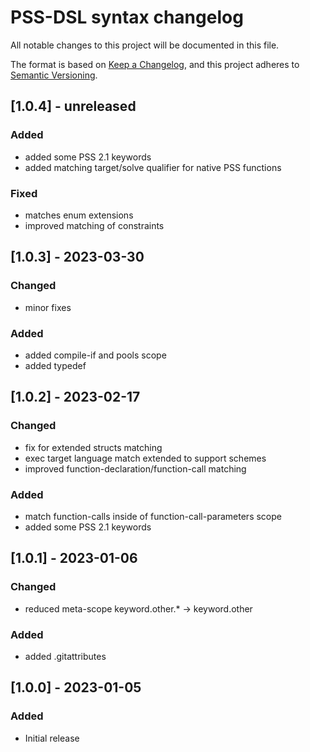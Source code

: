# PSS-DSL syntax changelog
All notable changes to this project will be documented in this file.

The format is based on [Keep a Changelog](https://keepachangelog.com/en/1.0.0/),
and this project adheres to [Semantic Versioning](https://semver.org/spec/v2.0.0.html).

## [1.0.4] - unreleased

### Added
- added some PSS 2.1 keywords
- added matching target/solve qualifier for native PSS functions

### Fixed
- matches enum extensions
- improved matching of constraints

## [1.0.3] - 2023-03-30

### Changed
- minor fixes

### Added
- added compile-if and pools scope
- added typedef

## [1.0.2] - 2023-02-17

### Changed
- fix for extended structs matching
- exec target language match extended to support schemes
- improved function-declaration/function-call matching

### Added
- match function-calls inside of function-call-parameters scope
- added some PSS 2.1 keywords

## [1.0.1] - 2023-01-06
### Changed
- reduced meta-scope keyword.other.* -> keyword.other

### Added
- added .gitattributes

## [1.0.0] - 2023-01-05
### Added
- Initial release
